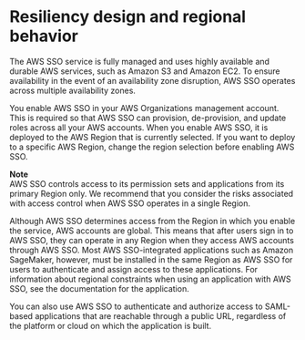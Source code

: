# Resiliency design and regional behavior<a name="resiliency-regional-behavior"></a>

The AWS SSO service is fully managed and uses highly available and durable AWS services, such as Amazon S3 and Amazon EC2\. To ensure availability in the event of an availability zone disruption, AWS SSO operates across multiple availability zones\.

You enable AWS SSO in your AWS Organizations management account\. This is required so that AWS SSO can provision, de\-provision, and update roles across all your AWS accounts\. When you enable AWS SSO, it is deployed to the AWS Region that is currently selected\. If you want to deploy to a specific AWS Region, change the region selection before enabling AWS SSO\. 

**Note**  
AWS SSO controls access to its permission sets and applications from its primary Region only\. We recommend that you consider the risks associated with access control when AWS SSO operates in a single Region\.

Although AWS SSO determines access from the Region in which you enable the service, AWS accounts are global\. This means that after users sign in to AWS SSO, they can operate in any Region when they access AWS accounts through AWS SSO\. Most AWS SSO\-integrated applications such as Amazon SageMaker, however, must be installed in the same Region as AWS SSO for users to authenticate and assign access to these applications\. For information about regional constraints when using an application with AWS SSO, see the documentation for the application\.

You can also use AWS SSO to authenticate and authorize access to SAML\-based applications that are reachable through a public URL, regardless of the platform or cloud on which the application is built\.